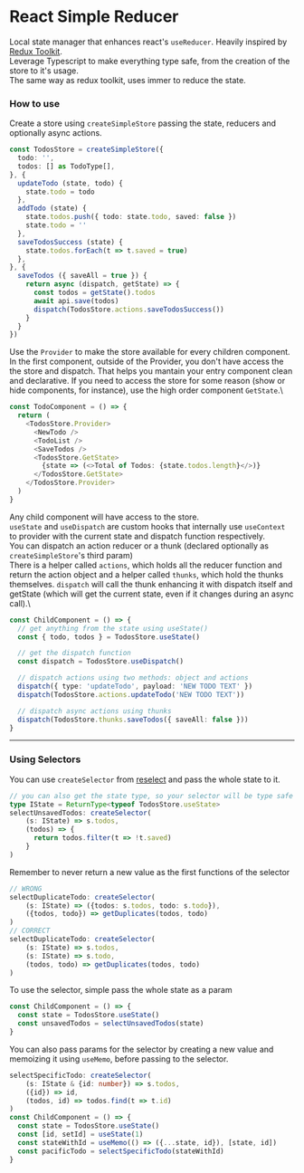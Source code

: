 # React Simple Reducer

Local state manager that enhances react's `useReducer`. Heavily inspired by [Redux Toolkit](https://redux-toolkit.js.org/).\
Leverage Typescript to make everything type safe, from the creation of the store to it's usage.\
The same way as redux toolkit, uses immer to reduce the state.

### How to use

Create a store using `createSimpleStore` passing the state, reducers and optionally async actions.

```typescript
const TodosStore = createSimpleStore({
  todo: '',
  todos: [] as TodoType[],
}, {
  updateTodo (state, todo) {
    state.todo = todo
  },
  addTodo (state) {
    state.todos.push({ todo: state.todo, saved: false })
    state.todo = ''
  },
  saveTodosSuccess (state) {
    state.todos.forEach(t => t.saved = true)
  },
}, {
  saveTodos ({ saveAll = true }) {
    return async (dispatch, getState) => {
      const todos = getState().todos
      await api.save(todos)
      dispatch(TodosStore.actions.saveTodosSuccess())
    }
  }
})
```

Use the `Provider` to make the store available for every children component.\
In the first component, outside of the Provider, you don't have access the the store and dispatch. That helps you mantain your entry component clean and declarative. If you need to access the store for some reason (show or hide components, for instance), use the high order component `GetState`.\

```typescript
const TodoComponent = () => {
  return (
    <TodosStore.Provider>
      <NewTodo />
      <TodoList />
      <SaveTodos />
      <TodosStore.GetState>
        {state => (<>Total of Todos: {state.todos.length}</>)}
      </TodosStore.GetState>
    </TodosStore.Provider>
  )
}
```

Any child component will have access to the store.\
`useState` and `useDispatch` are custom hooks that internally use `useContext` to provider with the current state and dispatch function respectively.\
You can dispatch an action reducer or a thunk (declared optionally as `createSimpleStore`'s third param)\
There is a helper called `actions`, which holds all the reducer function and return the action object and a helper called `thunks`, which hold the thunks themselves. `dispatch` will call the thunk enhancing it with dispatch itself and getState (which will get the current state, even if it changes during an async call).\

```typescript
const ChildComponent = () => {
  // get anything from the state using useState()
  const { todo, todos } = TodosStore.useState()

  // get the dispatch function
  const dispatch = TodosStore.useDispatch()

  // dispatch actions using two methods: object and actions
  dispatch({ type: 'updateTodo', payload: 'NEW TODO TEXT' })
  dispatch(TodosStore.actions.updateTodo('NEW TODO TEXT'))

  // dispatch async actions using thunks
  dispatch(TodosStore.thunks.saveTodos({ saveAll: false }))
}

```

---

### Using Selectors

You can use `createSelector` from [reselect](https://github.com/reduxjs/reselect) and pass the whole state to it.

```typescript
// you can also get the state type, so your selector will be type safe
type IState = ReturnType<typeof TodosStore.useState>
selectUnsavedTodos: createSelector(
    (s: IState) => s.todos,
    (todos) => {
      return todos.filter(t => !t.saved)
    }
)
```

Remember to never return a new value as the first functions of the selector

```typescript
// WRONG
selectDuplicateTodo: createSelector(
    (s: IState) => ({todos: s.todos, todo: s.todo}),
    ({todos, todo}) => getDuplicates(todos, todo)
)
// CORRECT
selectDuplicateTodo: createSelector(
    (s: IState) => s.todos,
    (s: IState) => s.todo,
    (todos, todo) => getDuplicates(todos, todo)
)
```

To use the selector, simple pass the whole state as a param

```typescript
const ChildComponent = () => {
  const state = TodosStore.useState()
  const unsavedTodos = selectUnsavedTodos(state)
}
```

You can also pass params for the selector by creating a new value and memoizing it using `useMemo`, before passing to the selector.

```typescript
selectSpecificTodo: createSelector(
    (s: IState & {id: number}) => s.todos,
    ({id}) => id,
    (todos, id) => todos.find(t => t.id)
)
const ChildComponent = () => {
  const state = TodosStore.useState()
  const [id, setId] = useState(1)
  const stateWithId = useMemo(() => ({...state, id}), [state, id])
  const pacificTodo = selectSpecificTodo(stateWithId)
}
```
